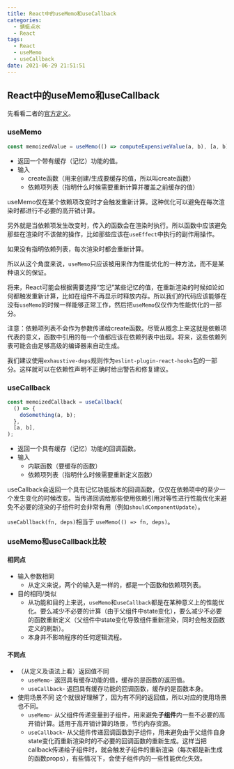 ```yaml
---
title: React中的useMemo和useCallback
categories: 
  - 蜻蜓点水
  - React
tags: 
  - React
  - useMemo
  - useCallback
date: 2021-06-29 21:51:51
---
```



## React中的useMemo和useCallback
先看看二者的[官方定义](https://reactjs.org/docs/react-api.html#reactmemo)。

### useMemo

```js
const memoizedValue = useMemo(() => computeExpensiveValue(a, b), [a, b]);
```

- 返回一个带有缓存（记忆）功能的值。
- 输入
  - create函数（用来创建/生成要缓存的值，所以叫create函数）
  - 依赖项列表（指明什么时候需要重新计算并覆盖之前缓存的值）

<!-- more -->

useMemo仅在某个依赖项改变时才会触发重新计算。这种优化可以避免在每次渲染时都进行不必要的高开销计算。

另外就是当依赖项发生改变时，传入的函数会在渲染时执行。所以函数中应该避免那些在渲染时不该做的操作，比如那些应该在```useEffect```中执行的副作用操作。

如果没有指明依赖列表，每次渲染时都会重新计算。

所以从这个角度来说，```useMemo```只应该被用来作为性能优化的一种方法，而不是某种语义的保证。

将来，React可能会根据需要选择“忘记”某些记忆的值，在重新渲染的时候如论如何都触发重新计算，比如在组件不再显示时释放内存。所以我们的代码应该能够在没有```useMemo```的时候一样能够正常工作，然后把```useMemo```仅仅作为性能优化的一部分。

注意：依赖项列表不会作为参数传递给create函数。尽管从概念上来这就是依赖项代表的意义，函数中引用的每一个值都应该在依赖列表中出现。将来，这些依赖列表可能会由足够高级的编译器来自动生成。

我们建议使用```exhaustive-deps```规则作为```eslint-plugin-react-hooks```包的一部分。这样就可以在依赖性声明不正确时给出警告和修复建议。


### useCallback

```js
const memoizedCallback = useCallback(
  () => {
    doSomething(a, b);
  },
  [a, b],
);
```


- 返回一个具有缓存（记忆）功能的回调函数。
- 输入
  - 内联函数（要缓存的函数）
  - 依赖项列表（指明什么时候需要重新定义函数）


useCallback会返回一个具有记忆功能版本的回调函数，仅仅在依赖项中的至少一个发生变化的时候改变。当传递回调给那些使用依赖引用对等性进行性能优化来避免不必要的渲染的子组件时会非常有用（例如```shouldComponentUpdate```）。

```useCabllback(fn, deps)```相当于 ```useMemo(() => fn, deps)```。

### useMemo和useCallback比较

#### 相同点
- 输入参数相同
  - 从定义来说，两个的输入是一样的，都是一个函数和依赖项列表。
- 目的相同/类似
  - 从功能和目的上来说，```useMemo```和```useCallback```都是在某种意义上的性能优化。要么减少不必要的计算（由于父组件中state变化），要么减少不必要的函数重新定义（父组件中state变化导致组件重新渲染，同时会触发函数定义的刷新）。
  - 本身并不影响程序的任何逻辑流程。

#### 不同点
- （从定义及语法上看）返回值不同
  - ```useMemo```- 返回具有缓存功能的值，缓存的是函数的返回值。
  - ```useCallback```- 返回具有缓存功能的回调函数，缓存的是函数本身。
- 使用场景不同
  这个就很好理解了，因为有不同的返回值，所以对应的使用场景也不同。
  - ```useMemo```- 从父组件传递变量到子组件，用来避免**子组件**内一些不必要的高开销计算。适用于高开销计算的场景，节约内存资源。
  - ```useCallback```- 从父组件传递回调函数到子组件，用来避免由于父组件自身state变化而重新渲染时的不必要的回调函数的重新生成。这样当把callback传递给子组件时，就会触发子组件的重新渲染（每次都是新生成的函数props），有些情况下，会使子组件内的一些性能优化失效。

  
